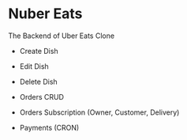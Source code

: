 # Nuber Eats

The Backend of Uber Eats Clone

- Create Dish
- Edit Dish
- Delete Dish

- Orders CRUD
- Orders Subscription (Owner, Customer, Delivery)

- Payments (CRON)
